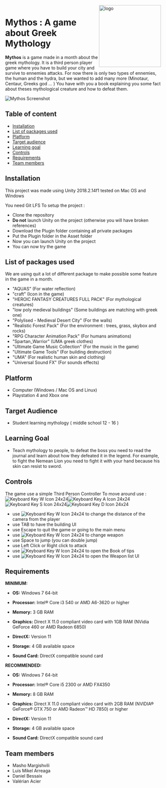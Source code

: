 


<a href="#">
    <img src="https://github.com/Sitiel/Mythos/raw/master/Github_Images/mythos.jpg" alt="logo" title="Aimeos" align="right" height="200" />
</a>

Mythos : A game about Greek Mythology
======================

**Mythos** is a game made in a month about the greek mythology.
It is a third person player game where you have to build your city and survive to ennemies attacks.
For now there is only two types of ennemies, the human and the hydra, but we wanted to add many more (Minotaur, Centaur, Greeks god ... )
You have with you a book explaining you some fact about theses mythological creature and how to defeat them.

![Mythos Screenshot](https://github.com/Sitiel/Mythos/raw/master/Github_Images/screenshot.png)

## Table of content

- [Installation](#installation)
- [List of packages used](#list-of-packages-used)
- [Platform](#platform)
- [Target audience](#target-audience)
- [Learning goal](#learning-goal)
- [Controls](#controls)
- [Requirements](#requirements)
- [Team members](#team-members)

## Installation

This project was made using Unity 2018.2.14f1
tested on Mac OS and Windows

You need Git LFS
To setup the project :
* Clone the repository
* **Do not** launch Unity on the project (otherwise you will have broken references)
* Download the Plugin folder containing all private packages
* Put the Plugin folder in the Asset folder
* Now you can launch Unity on the project
* You can now try the game

## List of packages used

We are using quit a lot of different package to make possible some feature in the game in a month.
*  "AQUAS" (For water reflection)
* "craft" (Icon in the game)
* "HEROIC FANTASY CREATURES FULL PACK" (For mythological creatures)
* "low poly medieval buildings" (Some buildings are matching with greek one)
* "Polylised - Medieval Desert City" (For the walls)
* "Realistic Forest Pack" (For the environment : trees, grass, skybox and rocks)
* "RPG Character Animation Pack" (For humans animations)
* "Spartan_Warrior" (UMA greek clothes)
* "Ultimate Game Music Collection" (For the music in the game)
* "Ultimate Game Tools" (For building destruction)
* "UMA" (For realistic human skin and clothing)
* "Universal Sound FX" (For sounds effects)

## Platform
* Computer (Windows / Mac OS and Linux)
* Playstation 4 and Xbox one

## Target Audience
* Student learning mythology ( middle school 12 - 16 )

## Learning Goal
* Teach mythology to people, to defeat the boss you need to read the journal and learn about how they defeated it in the legend.
For example, to fight the Nemean Lion you need to fight it with your hand because his skin can resist to sword.

## Controls

The game use a simple Third Person Controller
 To move around use : 
![Keyboard Key W Icon 24x24](https://d1nhio0ox7pgb.cloudfront.net/_img/v_collection_png/24x24/plain/keyboard_key_w.png)![Keyboard Key A Icon 24x24](https://d1nhio0ox7pgb.cloudfront.net/_img/v_collection_png/24x24/plain/keyboard_key_a.png)![Keyboard Key S Icon 24x24](https://d1nhio0ox7pgb.cloudfront.net/_img/v_collection_png/24x24/plain/keyboard_key_s.png)![Keyboard Key D Icon 24x24](https://d1nhio0ox7pgb.cloudfront.net/_img/v_collection_png/24x24/plain/keyboard_key_d.png)

* use ![Keyboard Key W Icon 24x24](https://d1nhio0ox7pgb.cloudfront.net/_img/v_collection_png/24x24/plain/keyboard_key_v.png) to change the distance of the camera from the player
* use TAB to have the building UI
* use Escape to quit the game or going to the main menu
* use ![Keyboard Key W Icon 24x24](https://d1nhio0ox7pgb.cloudfront.net/_img/v_collection_png/24x24/plain/keyboard_key_q.png) to change weapon
* use  Space to jump (you can double jump)
* use Left Click or Right click to attack
* use ![Keyboard Key W Icon 24x24](https://d1nhio0ox7pgb.cloudfront.net/_img/v_collection_png/24x24/plain/keyboard_key_j.png) to open the Book of tips
* use ![Keyboard Key W Icon 24x24](https://d1nhio0ox7pgb.cloudfront.net/_img/v_collection_png/24x24/plain/keyboard_key_q.png) to open the Weapon list UI

## Requirements


**MINIMUM:**  

-   **OS:**  Windows 7 64-bit  
    
-   **Processor:**  Intel® Core i3 540 or AMD A6-3620 or higher  
    
-   **Memory:**  3 GB RAM  
    
-   **Graphics:**  Direct X 11.0 compliant video card with 1GB RAM (NVidia GeForce 460 or AMD Radeon 6850)  
    
-   **DirectX:**  Version 11  
    
-   **Storage:**  4 GB available space  
    
-   **Sound Card:**  DirectX compatible sound card

**RECOMMENDED:**  

-   **OS:**  Windows 7 64-bit  
    
-   **Processor:**  Intel® Core i5 2300 or AMD FX4350  
    
-   **Memory:**  8 GB RAM  
    
-   **Graphics:**  Direct X 11.0 compliant video card with 2GB RAM (NVIDIA® GeForce® GTX 750 or AMD Radeon™ HD 7850) or higher  
    
-   **DirectX:**  Version 11  
    
-   **Storage:**  4 GB available space  
    
-   **Sound Card:**  DirectX compatible sound card

## Team members

* Masho Margishvili
* Luis Mikel Arreaga
* Daniel Bessaix
* Valérian Acier
